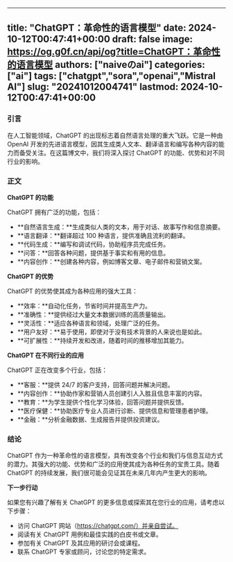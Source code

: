 
---
title: "ChatGPT：革命性的语言模型"
date: 2024-10-12T00:47:41+00:00
draft: false
image: https://og.g0f.cn/api/og?title=ChatGPT：革命性的语言模型
authors: ["naiveのai"]
categories: ["ai"]
tags: ["chatgpt","sora","openai","Mistral AI"]
slug: "20241012004741"
lastmod: 2024-10-12T00:47:41+00:00
---
### 引言

在人工智能领域，ChatGPT 的出现标志着自然语言处理的重大飞跃。它是一种由 OpenAI 开发的先进语言模型，因其生成类人文本、翻译语言和编写各种内容的能力而备受关注。在这篇博文中，我们将深入探讨 ChatGPT 的功能、优势和对不同行业的影响。

### 正文

**ChatGPT 的功能**

ChatGPT 拥有广泛的功能，包括：

- **自然语言生成：**生成类似人类的文本，用于对话、故事写作和信息摘要。
- **语言翻译：**翻译超过 100 种语言，提供准确且流利的翻译。
- **代码生成：**编写和调试代码，协助程序员完成任务。
- **问答：**回答各种问题，提供基于事实和有用的信息。
- **内容创作：**创建各种内容，例如博客文章、电子邮件和营销文案。

**ChatGPT 的优势**

ChatGPT 的优势使其成为各种应用的强大工具：

- **效率：**自动化任务，节省时间并提高生产力。
- **准确性：**提供经过大量文本数据训练的高质量输出。
- **灵活性：**适应各种语言和领域，处理广泛的任务。
- **用户友好：**易于使用，即使对于没有技术背景的人来说也是如此。
- **可扩展性：**持续开发和改进，随着时间的推移增加其能力。

**ChatGPT 在不同行业的应用**

ChatGPT 正在改变多个行业，包括：

- **客服：**提供 24/7 的客户支持，回答问题并解决问题。
- **内容创作：**协助作家和营销人员创建引人入胜且信息丰富的内容。
- **教育：**为学生提供个性化学习体验，回答问题并提供反馈。
- **医疗保健：**协助医疗专业人员进行诊断、提供信息和管理患者护理。
- **金融：**分析金融数据、生成报告并提供投资建议。

### 结论

ChatGPT 作为一种革命性的语言模型，具有改变各个行业和我们与信息互动方式的潜力。其强大的功能、优势和广泛的应用使其成为各种任务的宝贵工具。随着 ChatGPT 的持续发展，我们很可能会见证其在未来几年内产生更大的影响。

**下一步行动**

如果您有兴趣了解有关 ChatGPT 的更多信息或探索其在您行业的应用，请考虑以下步骤：

- 访问 ChatGPT 网站（https://chatgpt.com/）并亲自尝试。
- 阅读有关 ChatGPT 用例和最佳实践的白皮书或文章。
- 参加有关 ChatGPT 及其应用的研讨会或课程。
- 联系 ChatGPT 专家或顾问，讨论您的特定需求。